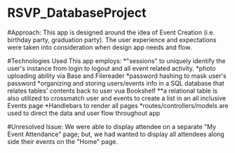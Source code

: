 # RSVP_DatabaseProject


#Approach:  This app is designed around the idea of Event Creation (i.e. birthday party, graduation party).
The user experience and expectations were taken into consideration when design app needs and flow.

#Technologies Used
This app employs:
   *"sessions" to uniquely identify the user's instance from login to logout and all event
related activity.
   *photo uploading ability via Base and Filereader
   *password hashing to mask user's password
   *organizing and storing users/events info in a SQL database that relates tables' contents back to user vua Bookshelf
       **a relational table is also utilized to crossmatch user and events to create a list in an all inclusive Events page
   *Handlebars to render all pages
   *routes/controllers/models are used to direct the data and user flow throughout app

#Unresolved Issue:
We were able to display attendee on a separate "My Event Attendance" page; but, we had wanted to display
all attendees along side their events on the "Home" page.
